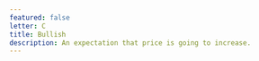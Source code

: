 ```yaml
---
featured: false
letter: C
title: Bullish
description: An expectation that price is going to increase.
---
```

